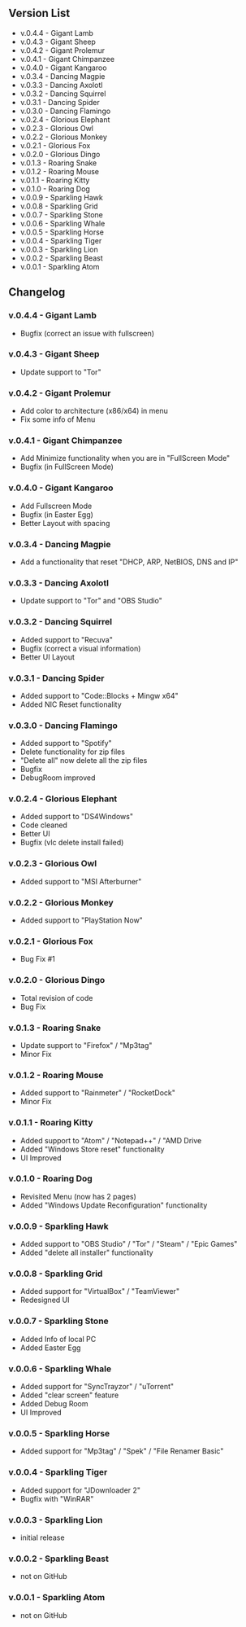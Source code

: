 ## Version List
 - v.0.4.4 - Gigant Lamb
 - v.0.4.3 - Gigant Sheep
 - v.0.4.2 - Gigant Prolemur
 - v.0.4.1 - Gigant Chimpanzee
 - v.0.4.0 - Gigant Kangaroo
 - v.0.3.4 - Dancing Magpie
 - v.0.3.3 - Dancing Axolotl
 - v.0.3.2 - Dancing Squirrel
 - v.0.3.1 - Dancing Spider
 - v.0.3.0 - Dancing Flamingo
 - v.0.2.4 - Glorious Elephant
 - v.0.2.3 - Glorious Owl
 - v.0.2.2 - Glorious Monkey
 - v.0.2.1 - Glorious Fox
 - v.0.2.0 - Glorious Dingo
 - v.0.1.3 - Roaring Snake
 - v.0.1.2 - Roaring Mouse
 - v.0.1.1 - Roaring Kitty
 - v.0.1.0 - Roaring Dog
 - v.0.0.9 - Sparkling Hawk
 - v.0.0.8 - Sparkling Grid
 - v.0.0.7 - Sparkling Stone
 - v.0.0.6 - Sparkling Whale
 - v.0.0.5 - Sparkling Horse
 - v.0.0.4 - Sparkling Tiger
 - v.0.0.3 - Sparkling Lion
 - v.0.0.2 - Sparkling Beast
 - v.0.0.1 - Sparkling Atom

## Changelog
### v.0.4.4 - Gigant Lamb
+ Bugfix (correct an issue with fullscreen)

### v.0.4.3 - Gigant Sheep
+ Update support to "Tor"

### v.0.4.2 - Gigant Prolemur
+ Add color to architecture (x86/x64) in menu
+ Fix some info of Menu

### v.0.4.1 - Gigant Chimpanzee
+ Add Minimize functionality when you are in "FullScreen Mode"
+ Bugfix (in FullScreen Mode)

### v.0.4.0 - Gigant Kangaroo
+ Add Fullscreen Mode
+ Bugfix (in Easter Egg)
+ Better Layout with spacing

### v.0.3.4 - Dancing Magpie
+ Add a functionality that reset "DHCP, ARP, NetBIOS, DNS and IP"

### v.0.3.3 - Dancing Axolotl
+ Update support to "Tor" and "OBS Studio"

### v.0.3.2 - Dancing Squirrel
+ Added support to "Recuva"
+ Bugfix (correct a visual information)
+ Better UI Layout

### v.0.3.1 - Dancing Spider
+ Added support to "Code::Blocks + Mingw x64"
+ Added NIC Reset functionality

### v.0.3.0 - Dancing Flamingo
+ Added support to "Spotify"
+ Delete functionality for zip files
+ "Delete all" now delete all the zip files
+ Bugfix
+ DebugRoom improved

### v.0.2.4 - Glorious Elephant
+ Added support to "DS4Windows"
+ Code cleaned
+ Better UI
+ Bugfix (vlc delete install failed)

### v.0.2.3 - Glorious Owl
+ Added support to "MSI Afterburner"

### v.0.2.2 - Glorious Monkey
+ Added support to "PlayStation Now"

### v.0.2.1 - Glorious Fox
+ Bug Fix #1

### v.0.2.0 - Glorious Dingo
+ Total revision of code
+ Bug Fix

### v.0.1.3 - Roaring Snake
+ Update support to "Firefox" / "Mp3tag"
+ Minor Fix

### v.0.1.2 - Roaring Mouse
+ Added support to "Rainmeter" / "RocketDock"
+ Minor Fix

### v.0.1.1 - Roaring Kitty
+ Added support to "Atom" / "Notepad++" / "AMD Drive
+ Added "Windows Store reset" functionality
+ UI Improved

### v.0.1.0 - Roaring Dog
+ Revisited Menu (now has 2 pages)
+ Added "Windows Update Reconfiguration" functionality

### v.0.0.9 - Sparkling Hawk
+ Added support to "OBS Studio" / "Tor" / "Steam" / "Epic Games"
+ Added "delete all installer" functionality

### v.0.0.8 - Sparkling Grid
+ Added support for "VirtualBox" / "TeamViewer"
+ Redesigned UI

### v.0.0.7 - Sparkling Stone
+ Added Info of local PC
+ Added Easter Egg

### v.0.0.6 - Sparkling Whale
+ Added support for "SyncTrayzor" / "uTorrent"
+ Added "clear screen" feature
+ Added Debug Room
+ UI Improved

### v.0.0.5 - Sparkling Horse
+ Added support for "Mp3tag" / "Spek" / "File Renamer Basic"

### v.0.0.4 - Sparkling Tiger
+ Added support for "JDownloader 2"
+ Bugfix with "WinRAR"

### v.0.0.3 - Sparkling Lion
+ initial release

### v.0.0.2 - Sparkling Beast
- not on GitHub

### v.0.0.1 - Sparkling Atom
- not on GitHub
